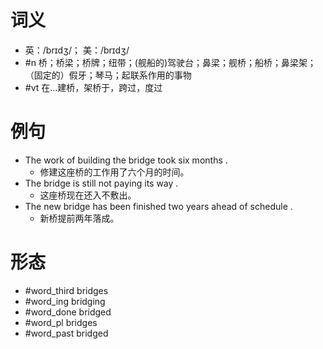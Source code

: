 # 词义
- 英：/brɪdʒ/； 美：/brɪdʒ/
- #n 桥；桥梁；桥牌；纽带；(舰船的)驾驶台；鼻梁；舰桥；船桥；鼻梁架；（固定的）假牙；琴马；起联系作用的事物
- #vt 在…建桥，架桥于，跨过，度过
# 例句
- The work of building the bridge took six months .
	- 修建这座桥的工作用了六个月的时间。
- The bridge is still not paying its way .
	- 这座桥现在还入不敷出。
- The new bridge has been finished two years ahead of schedule .
	- 新桥提前两年落成。
# 形态
- #word_third bridges
- #word_ing bridging
- #word_done bridged
- #word_pl bridges
- #word_past bridged

